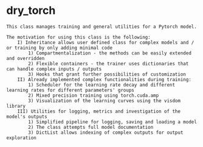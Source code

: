 # dry_torch
    This class manages training and general utilities for a Pytorch model.

    The motivation for using this class is the following:
        I) Inheritance allows user defined class for complex models and / or training by only adding minimal code
            1) Compartmentalization - the methods can be easily extended and overridden
            2) Flexible containers - the trainer uses dictionaries that can handle complex inputs / outputs
            3) Hooks that grant further possibilities of customization
        II) Already implemented complex functionalities during training:
            1) Scheduler for the learning rate decay and different learning rates for different parameters' groups
            2) Mixed precision training using torch.cuda.amp
            3) Visualization of the learning curves using the visdom library
        III) Utilities for logging, metrics and investigation of the model's outputs
            1) Simplified pipeline for logging, saving and loading a model
            2) The class attempts full model documentation
            3) DictList allows indexing of complex outputs for output exploration
